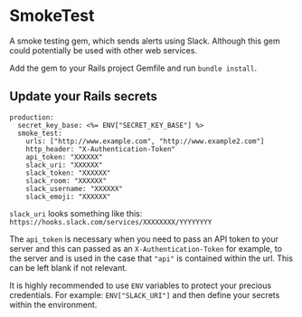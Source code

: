 # SmokeTest

A smoke testing gem, which sends alerts using Slack.
Although this gem could potentially be used with other web services.

Add the gem to your Rails project Gemfile and run `bundle install`.

## Update your Rails secrets

```
production:
  secret_key_base: <%= ENV["SECRET_KEY_BASE"] %>
  smoke_test:
    urls: ["http://www.example.com", "http://www.example2.com"]
    http_header: "X-Authentication-Token"
    api_token: "XXXXXX"
    slack_uri: "XXXXXX"
    slack_token: "XXXXXX"
    slack_room: "XXXXXX"
    slack_username: "XXXXXX"
    slack_emoji: "XXXXXX"
```

`slack_uri` looks something like this: `https://hooks.slack.com/services/XXXXXXXX/YYYYYYYY`

The `api_token` is necessary when you need to pass an API token to your server and this can passed as an `X-Authentication-Token` for example, to the server and is used in the case that `"api"` is contained within the url. This can be left blank if not relevant.

It is highly recommended to use `ENV` variables to protect your precious credentials. For example: `ENV["SLACK_URI"]` and then define your secrets within the environment.
